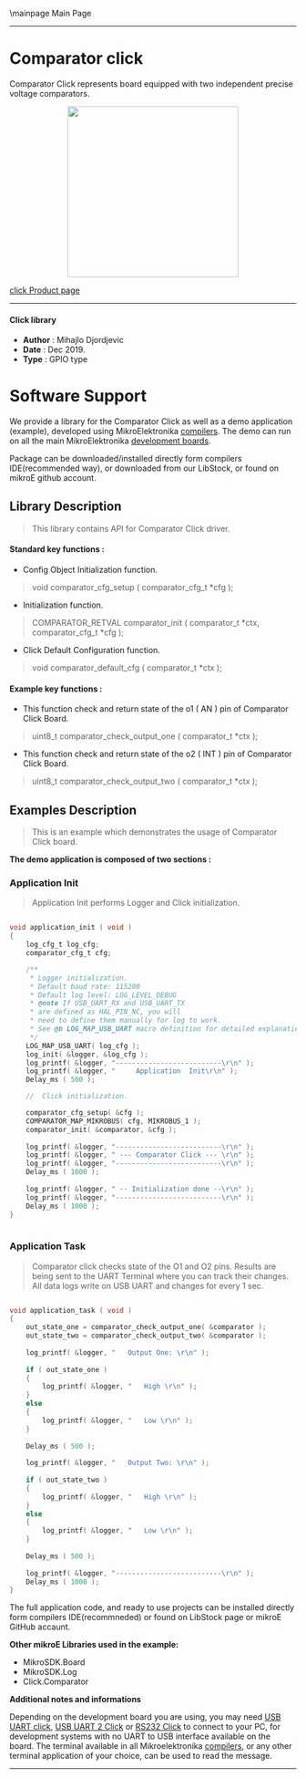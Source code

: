 \mainpage Main Page
 
 

---
# Comparator click

Comparator Click represents board equipped with two independent precise voltage comparators.

<p align="center">
  <img src="https://download.mikroe.com/images/click_for_ide/comparator_click.png" height=300px>
</p>

[click Product page](https://www.mikroe.com/comparator-click)

---


#### Click library 

- **Author**        : Mihajlo Djordjevic
- **Date**          : Dec 2019.
- **Type**          : GPIO type


# Software Support

We provide a library for the Comparator Click 
as well as a demo application (example), developed using MikroElektronika 
[compilers](https://shop.mikroe.com/compilers). 
The demo can run on all the main MikroElektronika [development boards](https://shop.mikroe.com/development-boards).

Package can be downloaded/installed directly form compilers IDE(recommended way), or downloaded from our LibStock, or found on mikroE github account. 

## Library Description

> This library contains API for Comparator Click driver.

#### Standard key functions :

- Config Object Initialization function.
> void comparator_cfg_setup ( comparator_cfg_t *cfg ); 
 
- Initialization function.
> COMPARATOR_RETVAL comparator_init ( comparator_t *ctx, comparator_cfg_t *cfg );

- Click Default Configuration function.
> void comparator_default_cfg ( comparator_t *ctx );

#### Example key functions :

- This function check and return state of the o1 ( AN ) pin of Comparator Click Board.
> uint8_t comparator_check_output_one ( comparator_t *ctx );
 
- This function check and return state of the o2 ( INT ) pin of Comparator Click Board.
> uint8_t comparator_check_output_two ( comparator_t *ctx );

## Examples Description

> 
> This is an example which demonstrates the usage of Comparator Click board.
> 

**The demo application is composed of two sections :**

### Application Init 

>
> Application Init performs Logger and Click initialization.
> 

```c

void application_init ( void )
{
    log_cfg_t log_cfg;
    comparator_cfg_t cfg;

    /** 
     * Logger initialization.
     * Default baud rate: 115200
     * Default log level: LOG_LEVEL_DEBUG
     * @note If USB_UART_RX and USB_UART_TX 
     * are defined as HAL_PIN_NC, you will 
     * need to define them manually for log to work. 
     * See @b LOG_MAP_USB_UART macro definition for detailed explanation.
     */
    LOG_MAP_USB_UART( log_cfg );
    log_init( &logger, &log_cfg );
    log_printf( &logger, "--------------------------\r\n" );
    log_printf( &logger, "     Application  Init\r\n" );
    Delay_ms ( 500 );

    //  Click initialization.

    comparator_cfg_setup( &cfg );
    COMPARATOR_MAP_MIKROBUS( cfg, MIKROBUS_1 );
    comparator_init( &comparator, &cfg );
    
    log_printf( &logger, "--------------------------\r\n" );
    log_printf( &logger, " --- Comparator Click --- \r\n" );
    log_printf( &logger, "--------------------------\r\n" );
    Delay_ms ( 1000 );
    
    log_printf( &logger, " -- Initialization done --\r\n" );
    log_printf( &logger, "--------------------------\r\n" );
    Delay_ms ( 1000 );
}
  
```

### Application Task

>
> Comparator click checks state of the O1 and O2 pins. Results are being sent to the UART Terminal where you can track their changes. 
> All data logs write on USB UART and changes for every 1 sec.
> 

```c

void application_task ( void )
{
    out_state_one = comparator_check_output_one( &comparator );
    out_state_two = comparator_check_output_two( &comparator );
    
    log_printf( &logger, "   Output One: \r\n" );
    
    if ( out_state_one )
    {
        log_printf( &logger, "   High \r\n" );
    }
    else
    {
        log_printf( &logger, "   Low \r\n" );
    }
    
    Delay_ms ( 500 );
    
    log_printf( &logger, "   Output Two: \r\n" );
    
    if ( out_state_two )
    {
        log_printf( &logger, "   High \r\n" );
    }
    else
    {
        log_printf( &logger, "   Low \r\n" );
    }
    
    Delay_ms ( 500 );
    
    log_printf( &logger, "--------------------------\r\n" );
    Delay_ms ( 1000 );
}  

``` 

The full application code, and ready to use projects can be  installed directly form compilers IDE(recommneded) or found on LibStock page or mikroE GitHub accaunt.

**Other mikroE Libraries used in the example:** 

- MikroSDK.Board
- MikroSDK.Log
- Click.Comparator

**Additional notes and informations**

Depending on the development board you are using, you may need 
[USB UART click](https://shop.mikroe.com/usb-uart-click), 
[USB UART 2 Click](https://shop.mikroe.com/usb-uart-2-click) or 
[RS232 Click](https://shop.mikroe.com/rs232-click) to connect to your PC, for 
development systems with no UART to USB interface available on the board. The 
terminal available in all Mikroelektronika 
[compilers](https://shop.mikroe.com/compilers), or any other terminal application 
of your choice, can be used to read the message.



---
